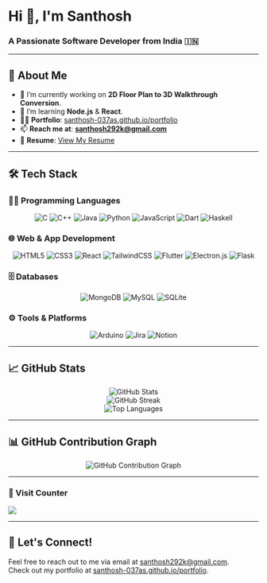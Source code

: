 # Hi 👋, I'm **Santhosh**  
### A Passionate Software Developer from India 🇮🇳

---

## 💫 About Me

- 🔭 I’m currently working on **2D Floor Plan to 3D Walkthrough Conversion**.
- 🌱 I’m learning **Node.js** & **React**.
- 👨‍💻 **Portfolio**: [santhosh-037as.github.io/portfolio](https://santhosh-037as.github.io/portfolio/)
- 📫 **Reach me at**: **santhosh292k@gmail.com**
- 📄 **Resume**: [View My Resume](https://santhosh-037as.github.io/portfolio/resume)

---

## 🛠️ Tech Stack

### 👨‍💻 Programming Languages  
<div align="center">
  <img src="https://img.shields.io/badge/C-00599C?style=flat&logo=c&logoColor=white" alt="C" />
  <img src="https://img.shields.io/badge/C%2B%2B-00599C?style=flat&logo=c%2B%2B&logoColor=white" alt="C++" />
  <img src="https://img.shields.io/badge/Java-ED8B00?style=flat&logo=java&logoColor=white" alt="Java" />
  <img src="https://img.shields.io/badge/Python-3670A0?style=flat&logo=python&logoColor=ffdd54" alt="Python" />
  <img src="https://img.shields.io/badge/JavaScript-F7DF1E?style=flat&logo=javascript&logoColor=black" alt="JavaScript" />
  <img src="https://img.shields.io/badge/Dart-0175C2?style=flat&logo=dart&logoColor=white" alt="Dart" />
  <img src="https://img.shields.io/badge/Haskell-5e5086?style=flat&logo=haskell&logoColor=white" alt="Haskell" />
</div>

### 🌐 Web & App Development  
<div align="center">
  <img src="https://img.shields.io/badge/HTML5-E34F26?style=flat&logo=html5&logoColor=white" alt="HTML5" />
  <img src="https://img.shields.io/badge/CSS3-1572B6?style=flat&logo=css3&logoColor=white" alt="CSS3" />
  <img src="https://img.shields.io/badge/React-20232a?style=flat&logo=react&logoColor=61DAFB" alt="React" />
  <img src="https://img.shields.io/badge/TailwindCSS-38B2AC?style=flat&logo=tailwind-css&logoColor=white" alt="TailwindCSS" />
  <img src="https://img.shields.io/badge/Flutter-02569B?style=flat&logo=flutter&logoColor=white" alt="Flutter" />
  <img src="https://img.shields.io/badge/Electron-191970?style=flat&logo=Electron&logoColor=white" alt="Electron.js" />
  <img src="https://img.shields.io/badge/Flask-000000?style=flat&logo=flask&logoColor=white" alt="Flask" />
</div>

### 🗄️ Databases  
<div align="center">
  <img src="https://img.shields.io/badge/MongoDB-4EA94B?style=flat&logo=mongodb&logoColor=white" alt="MongoDB" />
  <img src="https://img.shields.io/badge/MySQL-00f?style=flat&logo=mysql&logoColor=white" alt="MySQL" />
  <img src="https://img.shields.io/badge/SQLite-07405E?style=flat&logo=sqlite&logoColor=white" alt="SQLite" />
</div>

### ⚙️ Tools & Platforms  
<div align="center">
  <img src="https://img.shields.io/badge/Arduino-00979D?style=flat&logo=arduino&logoColor=white" alt="Arduino" />
  <img src="https://img.shields.io/badge/Jira-0A0FFF?style=flat&logo=jira&logoColor=white" alt="Jira" />
  <img src="https://img.shields.io/badge/Notion-000000?style=flat&logo=notion&logoColor=white" alt="Notion" />
</div>

---

## 📈 GitHub Stats

<div align="center">
  <img src="https://github-readme-stats.vercel.app/api?username=Santhosh292K&show_icons=true&theme=chartreuse-dark&hide_border=true" alt="GitHub Stats" />
  <br />
  <img src="https://github-readme-streak-stats.herokuapp.com/?user=Santhosh292K&theme=chartreuse-dark&hide_border=true" alt="GitHub Streak" />
  <br />
  <img src="https://github-readme-stats.vercel.app/api/top-langs/?username=Santhosh292K&theme=chartreuse-dark&layout=compact&hide_border=true" alt="Top Languages" />
</div>

---

## 📊 GitHub Contribution Graph

<div align="center">
  <img src="https://github-readme-activity-graph.vercel.app/graph?username=Santhosh292K&theme=chartreuse-dark" alt="GitHub Contribution Graph" />
</div>

---

### 📍 Visit Counter

[![](https://visitcount.itsvg.in/api?id=Santhosh292K&icon=0&color=0)](https://visitcount.itsvg.in)

---

## 💬 Let's Connect!
Feel free to reach out to me via email at [santhosh292k@gmail.com](mailto:santhosh292k@gmail.com).  
Check out my portfolio at [santhosh-037as.github.io/portfolio](https://santhosh-037as.github.io/portfolio/).

